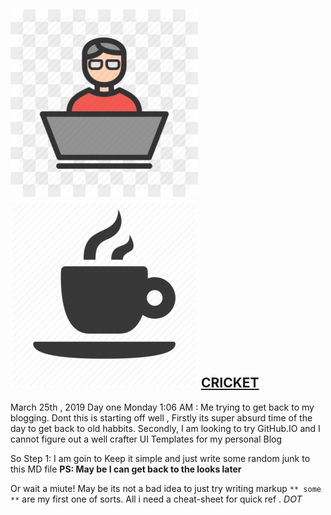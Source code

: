 ## [![CODE](/images/code.png)](https://www.linkedin.com/in/ratnadeepsimhadri/) [![COFFEE](/images/coffee.png)](https://www.starbucks.com/) [CRICKET](http://www.espncricinfo.com/india/content/player/253802.html)

March  25th , 2019
Day one Monday 1:06 AM :  Me trying to get back to my blogging.
Dont this is  starting off well , Firstly its super absurd time of the day to get back to old habbits. Secondly, I am looking to try GitHub.IO and I cannot figure out a well crafter UI Templates for my personal Blog 

So Step 1: I am goin to Keep it simple  and just write some random junk to this  MD file
**PS: May be I can get back to the looks later**

Or wait a miute! May be  its not a bad idea to just try writing markup `** some **` are my first one of sorts. All i need a cheat-sheet for quick ref . *DOT*
